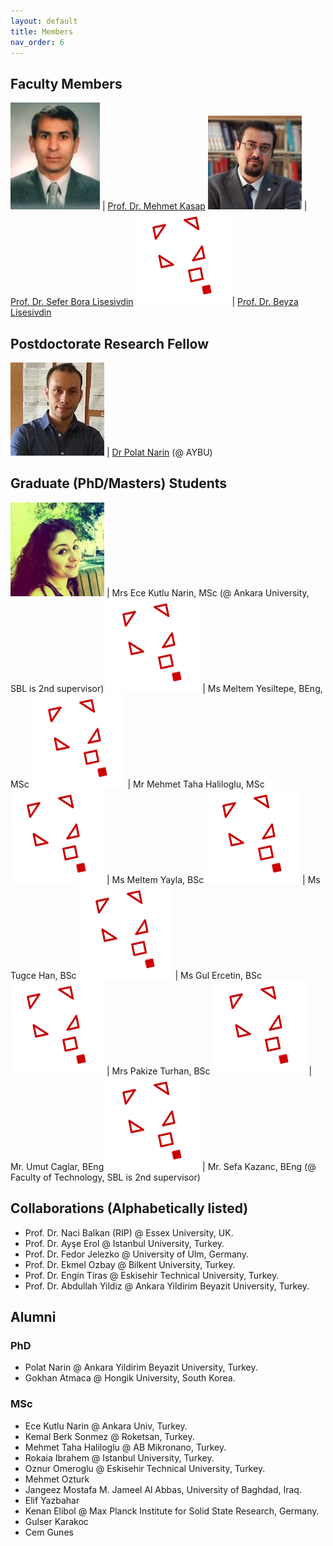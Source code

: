 ```yaml
---
layout: default
title: Members
nav_order: 6
---
```


## Faculty Members

![MKasap](../assets/images/members/mkasap.jpg) | [Prof. Dr. Mehmet Kasap](https://avesis.gazi.edu.tr/mkasap)
![SBLisesivdin](../assets/images/members/bora.jpg) | [Prof. Dr. Sefer Bora Lisesivdin](https://www.lrgresearch.org/bora/)
![BLisesivdin](../assets/images/members/nopic.png) | [Prof. Dr. Beyza Lisesivdin](https://avesis.gazi.edu.tr/beyzas)

## Postdoctorate Research Fellow

![PNarin](../assets/images/members/polat.jpg) | [Dr Polat Narin](https://sites.google.com/view/polatnarin/home?authuser=0) (@ AYBU)

## Graduate (PhD/Masters) Students

![EKutluNarin](../assets/images/members/ece.jpg) | Mrs Ece Kutlu Narin, MSc (@ Ankara University, SBL is 2nd supervisor)
![MYesiltepe](../assets/images/members/nopic.png) | Ms Meltem Yesiltepe, BEng, MSc
![MTHaliloglu](../assets/images/members/nopic.png) | Mr Mehmet Taha Haliloglu, MSc
![MYayla](../assets/images/members/nopic.png) | Ms Meltem Yayla, BSc
![THan](../assets/images/members/nopic.png) | Ms Tugce Han, BSc
![GErcetin](../assets/images/members/nopic.png) | Ms Gul Ercetin, BSc
![PTurhan](../assets/images/members/nopic.png) | Mrs Pakize Turhan, BSc
![UCaglar](../assets/images/members/nopic.png) | Mr. Umut Caglar, BEng
![SKazanc](../assets/images/members/nopic.png) | Mr. Sefa Kazanc, BEng (@ Faculty of Technology, SBL is 2nd supervisor)

## Collaborations (Alphabetically listed)

* Prof. Dr. Naci Balkan (RIP) @ Essex University, UK.
* Prof. Dr. Ayşe Erol @ Istanbul University, Turkey.
* Prof. Dr. Fedor Jelezko @ University of Ulm, Germany.
* Prof. Dr. Ekmel Ozbay @ Bilkent University, Turkey.
* Prof. Dr. Engin Tiras @ Eskisehir Technical University, Turkey.
* Prof. Dr. Abdullah Yildiz @ Ankara Yildirim Beyazit University, Turkey.

## Alumni

### PhD

* Polat Narin @ Ankara Yildirim Beyazit University, Turkey.
* Gokhan Atmaca @ Hongik University, South Korea.

### MSc

* Ece Kutlu Narin @ Ankara Univ, Turkey.
* Kemal Berk Sonmez @ Roketsan, Turkey.
* Mehmet Taha Haliloglu @ AB Mikronano, Turkey.
* Rokaia Ibrahem @ Istanbul University, Turkey.
* Oznur Omeroglu @ Eskisehir Technical University, Turkey.
* Mehmet Ozturk
* Jangeez Mostafa M. Jameel Al Abbas, University of Baghdad, Iraq.
* Elif Yazbahar
* Kenan Elibol @ Max Planck Institute for Solid State Research, Germany.
* Gulser Karakoc
* Cem Gunes
